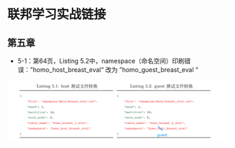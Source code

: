 # 联邦学习实战链接





## 第五章

- 5-1：第64页，Listing 5.2中，namespace（命名空间）印刷错误：”homo_host_breast_eval“ 改为 ”homo_guest_breast_eval “

<div align=center>
<img width="900" src="figures/5_1.png" alt="勘误"/>
</div>

